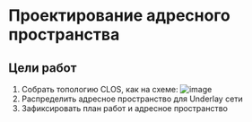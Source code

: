 # Проектирование адресного пространства

## Цели работ

1. Собрать топологию CLOS, как на схеме:
![image](./DC%20SCheme.avif)
2. Распределить адресное пространство для Underlay сети
3. Зафиксировать план работ и адресное пространство
